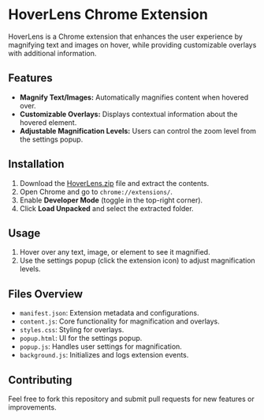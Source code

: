 # HoverLens Chrome Extension

HoverLens is a Chrome extension that enhances the user experience by magnifying text and images on hover, while providing customizable overlays with additional information.

## Features
- **Magnify Text/Images:** Automatically magnifies content when hovered over.
- **Customizable Overlays:** Displays contextual information about the hovered element.
- **Adjustable Magnification Levels:** Users can control the zoom level from the settings popup.

## Installation
1. Download the [HoverLens.zip](./HoverLens.zip) file and extract the contents.
2. Open Chrome and go to `chrome://extensions/`.
3. Enable **Developer Mode** (toggle in the top-right corner).
4. Click **Load Unpacked** and select the extracted folder.

## Usage
1. Hover over any text, image, or element to see it magnified.
2. Use the settings popup (click the extension icon) to adjust magnification levels.

## Files Overview
- `manifest.json`: Extension metadata and configurations.
- `content.js`: Core functionality for magnification and overlays.
- `styles.css`: Styling for overlays.
- `popup.html`: UI for the settings popup.
- `popup.js`: Handles user settings for magnification.
- `background.js`: Initializes and logs extension events.

## Contributing
Feel free to fork this repository and submit pull requests for new features or improvements.

